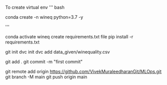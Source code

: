To create virtual env 
''' bash

conda create -n wineq python=3.7 -y

'''

conda activate wineq
create requirements.txt file
pip install -r requirements.txt

git init
dvc init
dvc add data_given/winequality.csv

git add .
git commit -m "first commit"

git remote add origin https://github.com/VivekMuraleedharanGit/MLOps.git
git branch -M main
git push origin main

